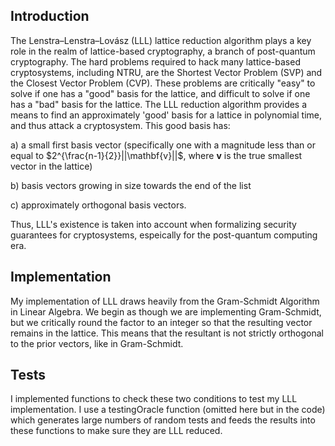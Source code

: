 ## Introduction

The Lenstra–Lenstra–Lovász (LLL) lattice reduction algorithm plays a key role in the realm of lattice-based cryptography, a branch of post-quantum cryptography. 
The hard problems required to hack many lattice-based cryptosystems, including NTRU, are the Shortest Vector Problem (SVP) and the Closest Vector Problem (CVP). 
These problems are critically "easy" to solve if one has a "good" basis for the lattice, and difficult to solve if one has a "bad" basis for the lattice. 
The LLL reduction algorithm provides a means to find an approximately 'good' basis for a lattice in polynomial time, and thus attack a cryptosystem. This good basis has:  

  a) a small first basis vector (specifically one with a magnitude less than or equal to $2^{\frac{n-1}{2}}||\mathbf{v}||$, where $\mathbf{v}$ is the true smallest vector in the lattice)
  
  b) basis vectors growing in size towards the end of the list
  
  c) approximately orthogonal basis vectors.
  
Thus, LLL's existence is taken into account when formalizing security guarantees for cryptosystems, espeically for the post-quantum computing era.   
## Implementation
My implementation of LLL draws heavily from the Gram-Schmidt Algorithm in Linear Algebra. We begin as though we are implementing Gram-Schmidt, but we critically round the factor to an integer so that the resulting vector remains in the lattice. This means that the resultant is not strictly orthogonal to the prior vectors, like in Gram-Schmidt. 
## Tests
I implemented functions to check these two conditions to test my LLL implementation. I use a testingOracle function (omitted here but in the code) which generates large numbers of random tests and feeds the results into these functions to make sure they are LLL reduced.
